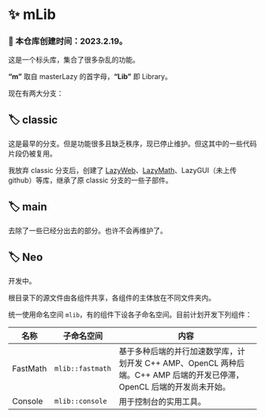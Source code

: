 # ✨ mLib

### 🎂 本仓库创建时间：2023.2.19。

这是一个标头库，集合了很多杂乱的功能。

**“m”** 取自 masterLazy 的首字母，**“Lib”** 即 Library。

现在有两大分支：

## 🏷️ classic

这是最早的分支。但是功能很多且缺乏秩序，现已停止维护。但这其中的一些代码片段仍被复用。

我放弃 classic 分支后，创建了 [LazyWeb](https://github.com/masterLazy/LazyWeb)、[LazyMath](https://github.com/masterLazy/LazyMath)、LazyGUI（未上传 github）等库，继承了原 classic 分支的一些子部件。

## 🏷️ main

去除了一些已经分出去的部分。也许不会再维护了。

## 🏷️ Neo

开发中。

根目录下的源文件由各组件共享，各组件的主体放在不同文件夹内。

统一使用命名空间  `mlib`，有的组件下设各子命名空间。目前计划开发下列组件：

| 名称     | 子命名空间       | 内容                                                         |
| -------- | ---------------- | ------------------------------------------------------------ |
| FastMath | `mlib::fastmath` | 基于多种后端的并行加速数学库，计划开发 C++ AMP、OpenCL 两种后端。C++ AMP 后端的开发已停滞，OpenCL 后端的开发尚未开始。 |
| Console  | `mlib::console`  | 用于控制台的实用工具。                                       |

